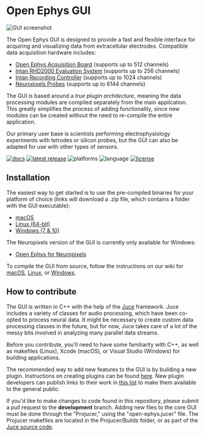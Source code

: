 # Open Ephys GUI

![GUI screenshot](https://static1.squarespace.com/static/53039db8e4b0649958e13c7b/t/53bc11f0e4b0e16f33110ad8/1404834318628/?format=1000w)

The Open Ephys GUI is designed to provide a fast and flexible interface for acquiring and visualizing data from extracellular electrodes. Compatible data acquisition hardware includes:
- [Open Ephys Acquisition Board](http://www.open-ephys.org/acq-board/) (supports up to 512 channels)
- [Intan RHD2000 Evaluation System](http://intantech.com/RHD2000_evaluation_system.html) (supports up to 256 channels)
- [Intan Recording Controller](http://intantech.com/recording_controller.html) (supports up to 1024 channels)
- [Neuropixels Probes](http://www.open-ephys.org/neuropixels/) (supports up to 6144 channels)

The GUI is based around a *true plugin architecture*, meaning the data processing modules are compiled separately from the main application. This greatly simplifies the process of adding functionality, since new modules can be created without the need to re-compile the entire application.

Our primary user base is scientists performing electrophysiology experiments with tetrodes or silicon probes, but the GUI can also be adapted for use with other types of sensors.

[![docs](https://img.shields.io/badge/docs-confluence-blue.svg)](https://open-ephys.atlassian.net/wiki/spaces/OEW/pages/491527/Open+Ephys+GUI)
[![latest release](https://img.shields.io/github/release/open-ephys/plugin-gui.svg)](https://github.com/open-ephys/plugin-GUI/releases)
![platforms](https://img.shields.io/badge/platforms-macOS%20|%20windows%20|%20linux-lightgray.svg)
![language](https://img.shields.io/badge/language-c++-blue.svg)
[![license](https://img.shields.io/badge/license-GPL3-blue.svg)](https://github.com/open-ephys/plugin-GUI/blob/master/Licenses/Open-Ephys-GPL-3.txt)

## Installation

The easiest way to get started is to use the pre-compiled binaries for your platform of choice (links will download a .zip file, which contains a folder with the GUI executable):
- [macOS](https://github.com/open-ephys-GUI-binaries/open-ephys/archive/mac.zip)
- [Linux (64-bit)](https://github.com/open-ephys-GUI-binaries/open-ephys/archive/linux.zip)
- [Windows (7 & 10)](https://github.com/open-ephys-GUI-binaries/open-ephys/archive/windows.zip)

The Neuropixels version of the GUI is currently only available for Windows:
- [Open Ephys for Neuropixels](https://github.com/open-ephys-gui-binaries/open-ephys/tree/neuropix)

To compile the GUI from source, follow the instructions on our wiki for [macOS](https://open-ephys.atlassian.net/wiki/spaces/OEW/pages/491555/macOS), [Linux](https://open-ephys.atlassian.net/wiki/spaces/OEW/pages/491546/Linux), or [Windows](https://open-ephys.atlassian.net/wiki/spaces/OEW/pages/491621/Windows).

## How to contribute

The GUI is written in C++ with the help of the [Juce](https://juce.com/) framework. Juce includes a variety of classes for audio processing, which have been co-opted to process neural data. It might be necessary to create custom data processing classes in the future, but for now, Juce takes care of a lot of the messy bits involved in analyzing many parallel data streams.

Before you contribute, you'll need to have some familiarity with C++, as well as makefiles (Linux), Xcode (macOS), or Visual Studio (Windows) for building applications.

The recommended way to add new features to the GUI is by building a new plugin. Instructions on creating plugins can be found [here](https://open-ephys.atlassian.net/wiki/spaces/OEW/pages/46596122/Plugin+build+files). New plugin developers can publish links to their work in [this list](https://open-ephys.atlassian.net/wiki/display/OEW/Third-party+plugin+repositories) to make them available to the general public.

If you'd like to make changes to code found in this repository, please submit a pull request to the **development** branch. Adding new files to the core GUI must be done through the "Projucer," using the "open-ephys.jucer" file. The Projucer makefiles are located in the Projucer/Builds folder, or as part of the [Juce source code](https://github.com/WeAreROLI/JUCE/tree/master/extras/Projucer).





